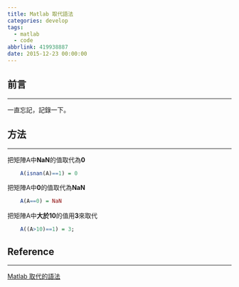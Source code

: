 ```yaml
---
title: Matlab 取代語法
categories: develop
tags:
  - matlab
  - code
abbrlink: 419938887
date: 2015-12-23 00:00:00
---
```


## 前言
----------
一直忘記，記錄一下。

<!--more-->

## 方法
----------

把矩陣A中**NaN**的值取代為**0**
```r
    A(isnan(A)==1) = 0
```

把矩陣A中**0**的值取代為**NaN**
```r
    A(A==0) = NaN
```

把矩陣A中**大於10**的值用**3**來取代
```r
    A((A>10)==1) = 3;
```


## Reference
----------
[Matlab 取代的語法](https://goo.gl/AVsQmr)
